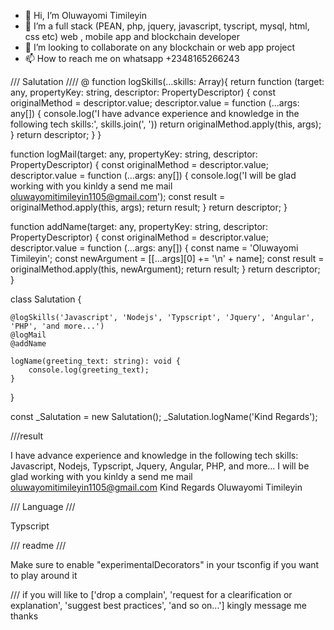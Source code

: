 - 👋 Hi, I’m Oluwayomi Timileyin
- 👀 I’m a full stack (PEAN, php, jquery, javascript, tyscript, mysql, html, css etc) web , mobile app  and blockchain developer
- 💞️ I’m looking to collaborate on any blockchain or web app project
- 📫 How to reach me on whatsapp +2348165266243

/// Salutation ////
@
function logSkills(...skills: Array<string>){
    return function (target: any, propertyKey: string, descriptor: PropertyDescriptor) {
        const originalMethod = descriptor.value;
        descriptor.value = function (...args: any[]) {
            console.log('I have advance experience and knowledge in the following tech skills:', skills.join(', '))
            return originalMethod.apply(this, args);
        }
        return descriptor;
   }
}

function logMail(target: any, propertyKey: string, descriptor: PropertyDescriptor) {
    const originalMethod = descriptor.value;
    descriptor.value = function (...args: any[]) {
        console.log('I will be glad working with you kinldy a send me mail oluwayomitimileyin1105@gmail.com');
        const result = originalMethod.apply(this, args);
        return result;
    }
    return descriptor;
}

function addName(target: any, propertyKey: string, descriptor: PropertyDescriptor) {
    const originalMethod = descriptor.value;
    descriptor.value = function (...args: any[]) {
        const name = 'Oluwayomi Timileyin';
        const newArgument = [[...args][0] += '\n' + name];
        const result = originalMethod.apply(this, newArgument);
        return result;
    }
    return descriptor;
}

class Salutation {

    @logSkills('Javascript', 'Nodejs', 'Typscript', 'Jquery', 'Angular', 'PHP', 'and more...')
    @logMail
    @addName
    
    logName(greeting_text: string): void {
        console.log(greeting_text);
    }

}

const _Salutation = new Salutation();
_Salutation.logName('Kind Regards');
   
  ///result 
  
I have advance experience and knowledge in the following tech skills: Javascript, Nodejs, Typscript, Jquery, Angular, PHP, and more...
I will be glad working with you kinldy a send me mail oluwayomitimileyin1105@gmail.com
Kind Regards
Oluwayomi Timileyin

  
  /// Language ///
  
  Typscript
  
  /// readme  ///
  
  Make sure to enable "experimentalDecorators" in your tsconfig if you want to play around it
  
  /// if you will like to ['drop a complain', 'request for a clearification or explanation', 'suggest best practices', 'and so on...'] kingly message me thanks
  
